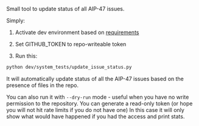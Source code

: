 <!--
 Licensed to the Apache Software Foundation (ASF) under one
 or more contributor license agreements.  See the NOTICE file
 distributed with this work for additional information
 regarding copyright ownership.  The ASF licenses this file
 to you under the Apache License, Version 2.0 (the
 "License"); you may not use this file except in compliance
 with the License.  You may obtain a copy of the License at

   http://www.apache.org/licenses/LICENSE-2.0

 Unless required by applicable law or agreed to in writing,
 software distributed under the License is distributed on an
 "AS IS" BASIS, WITHOUT WARRANTIES OR CONDITIONS OF ANY
 KIND, either express or implied.  See the License for the
 specific language governing permissions and limitations
 under the License.
 -->

Small tool to update status of all AIP-47 issues.

Simply:

1) Activate dev environment based on [requirements](../../dev/requirements.txt)

2) Set GITHUB_TOKEN to repo-writeable token

3) Run this:

```bash
python dev/system_tests/update_issue_status.py
```


It will automatically update status of all the AIP-47 issues based on the presence of files in the repo.

You can also run it with ``--dry-run`` mode - useful when you have no write permission to the repository.
You can generate a read-only token (or hope you will not hit rate limits if you do not have one)
In this case it will only show what would have happened if you had  the access and print stats.

